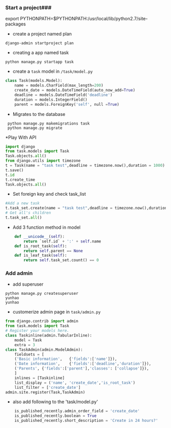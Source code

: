 ### Start a project###

export PYTHONPATH=$PYTHONPATH:/usr/local/lib/python2.7/site-packages
* create a project named plan
```
django-admin startproject plan
```

* creating a app named task
```
python manage.py startapp task
```

* create a `task` model in `/task/model.py`
```python
class Task(models.Model):
	name = models.CharField(max_length=200)
	create_date = models.DateTimeField(auto_now_add=True)
	deadline = models.DateTimeField('deadline')
	duration = models.IntegerField()
	parent = models.ForeignKey('self', null =True)
```
* Migrates to the database
```
 python manage.py makemigrations task
 python manage.py migrate

 ```
 *Play With API
```python
import django
from task.models import Task
Task.objects.all()
from django.utils import timezone
t = Task(name = "task test",deadline = timezone.now(),duration = 1000)
t.save()
t.id
t.create_time
Task.objects.all()
```

* Set foreign key and check task_list
```python
#Add a new task
t.task_set.create(name = "task test",deadline = timezone.now(),duration = 1000)
# Get all's children
t.task_set.all()
```
* Add 3 function method in model
```python
	def __unicode__(self):
		return `self.id` + ':' + self.name
	def is_root_task(self):
		return self.parent == None
	def is_leaf_task(self):
		return self.task_set.count() == 0
```

### Add admin
* add superuser
```
python manage.py createsuperuser
yunhao
yunhao
```
* customerize admin page in `task/admin.py`
```python
from django.contrib import admin
from task.models import Task
# Register your models here.
class Taskinline(admin.TabularInline):
	model = Task
	extra = 3
class TaskAdmin(admin.ModelAdmin):
	fieldsets = [
	('Basic information',	{'fields':['name']}),
	('Date information',	{'fields':['deadline','duration']}),
	('Parents',	{'fields':['parent'],'classes': ['collapse']}),
	]
	inlines = [Taskinline]
	list_display = ('name', 'create_date','is_root_task')
	list_filter = ['create_date']
admin.site.register(Task,TaskAdmin)
```
* also add following to the 'task/model.py'
```python
	is_published_recently.admin_order_field = 'create_date'
	is_published_recently.boolean = True
	is_published_recently.short_description = 'Create in 24 hours?'
```
